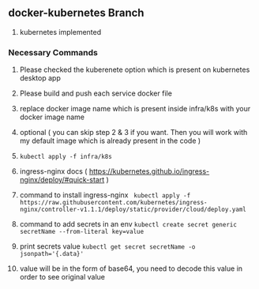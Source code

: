 ## docker-kubernetes Branch

1. kubernetes implemented

### Necessary Commands
1. Please checked the kuberenete option which is present on kubernetes desktop app

2. Please build and push each service docker file

3. replace docker image name which is present inside infra/k8s with your docker image name
4. optional ( you can skip step 2 & 3 if you want. Then you will work with my default image which is already present in the code )

5.  ``` kubectl apply -f infra/k8s ```

6. ingress-nginx docs ( https://kubernetes.github.io/ingress-nginx/deploy/#quick-start ) 

7. command to install ingress-nginx ``` kubectl apply -f https://raw.githubusercontent.com/kubernetes/ingress-nginx/controller-v1.1.1/deploy/static/provider/cloud/deploy.yaml```
8. command to add secrets in an env ``` kubectl create secret generic secretName --from-literal key=value ```

9. print secrets value ``` kubectl get secret secretName -o jsonpath='{.data}' ```
10. value will be in the form of base64, you need to decode this value in order to see original value


